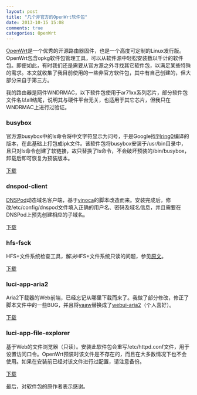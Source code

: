 ```yaml
---
layout: post
title: "几个非官方的OpenWrt软件包"
date: 2013-10-15 15:08
comments: true
categories: OpenWrt
---
```


[OpenWrt](https://openwrt.org)是一个优秀的开源路由器固件，也是一个高度可定制的Linux发行版。OpenWrt包含opkg软件包管理工具，可以从软件源中轻松安装数以千计的软件包。即便如此，有时我们还是需要从官方源之外寻找其它软件包，以满足某些特殊的需求。本文就收集了我目前使用的一些非官方软件包，其中有自己创建的，但大部分来自于第三方。

我的路由器是网件WNDRMAC，以下软件包使用于ar71xx系列芯片，部分软件包文件名以all结尾，说明其与硬件平台无关，也适用于其它芯片，但我只在WNDRMAC上进行过验证。

<!--more-->

### busybox

官方源busybox中的ls命令将中文字符显示为问号，于是Google找到[ring0](http://www.pppei.net/blog/post/507)编译的版本，在此基础上打包成ipk文件。该软件包将busybox安装于/usr/bin目录中，且只对ls命令创建了软链接，故只替换了ls命令，不会破坏预装的/bin/busybox，卸载后即可恢复为预装版本。

[下载](/blog/files/busybox-unicode_1.19.4_ar71xx.ipk)

### dnspod-client

[DNSPod](http://www.dnspod.cn)动态域名客户端，基于[vinoca](http://www.vinoca.org/2012/06/10/openwrt%E4%BD%BF%E7%94%A8dnspod%E7%9A%84%E5%8A%A8%E6%80%81%E5%9F%9F%E5%90%8D%E8%A7%A3%E6%9E%90ddns%E5%8A%9F%E8%83%BD)的脚本改造而来。安装完成后，修改/etc/config/dnspod文件填入正确的用户名、密码及域名信息，并且需要在DNSPod上预先创建相应的子域名。

[下载](/blog/files/dnspod-client_1.0_all.ipk)

### hfs-fsck

HFS+文件系统检查工具，解决HFS+文件系统只读的问题，参见[原文](http://www.geektu.com/post/2013-08-11-yong-openwrt-diy-time-capsule)。

[下载](/blog/files/hfs-fsck_332.25-1_ar71xx.ipk)

### luci-app-aria2

Aria2下载器的Web前端，已经忘记从哪里下载而来了。我做了部分修改，修正了脚本文件中的一些BUG，并且将[yaaw](https://github.com/binux/yaaw)替换成了[webui-aria2](https://github.com/ziahamza/webui-aria2)（个人喜好）。

[下载](/blog/files/luci-app-aria2_1.0_all.ipk)

### luci-app-file-explorer

基于Web的文件浏览器（只读）。安装此软件包会重写/etc/httpd.conf文件，用于设置访问口令。OpenWrt预装时该文件是不存在的，而且在大多数情况下也不会使用。如果在安装前已经对该文件进行过配置，请注意备份。

[下载](/blog/files/luci-app-file-explorer_1.0_all.ipk)

最后，对软件包的原作者表示感谢。
